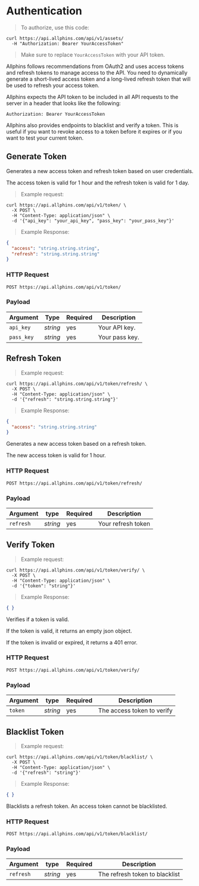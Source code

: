 # Authentication


> To authorize, use this code:


```shell
curl https://api.allphins.com/api/v1/assets/
  -H "Authorization: Bearer YourAccessToken"
```

> Make sure to replace `YourAccessToken` with your API token.

Allphins follows recommendations from OAuth2 and uses access tokens and refresh tokens to manage access to the API.
You need to dynamically generate a short-lived access token and a long-lived refresh token that will be used to refresh your access token.

Allphins expects the API token to be included in all API requests to the server in a header that looks like the following:

`Authorization: Bearer YourAccessToken`

Allphins also provides endpoints to blacklist and verify a token. This is useful if you want to revoke access to a token before it expires or if you want to test your current token.




## Generate Token
Generates a new access token and refresh token based on user credentials.

The access token is valid for 1 hour and the refresh token is valid for 1 day.

> Example request:

```shell
curl https://api.allphins.com/api/v1/token/ \
  -X POST \
  -H "Content-Type: application/json" \
  -d '{"api_key": "your_api_key", "pass_key": "your_pass_key"}'
```

> Example Response:

  ```json
  {
    "access": "string.string.string",
    "refresh": "string.string.string"
  }
  ```

### HTTP Request

`POST https://api.allphins.com/api/v1/token/`

### Payload

| Argument           | Type     | Required | Description    |
|--------------------|----------|----------|----------------|
| `api_key`          | _string_ | yes      | Your API key.  |
| `pass_key`         | _string_ | yes      | Your pass key. |


## Refresh Token

> Example request:

```shell
curl https://api.allphins.com/api/v1/token/refresh/ \
  -X POST \
  -H "Content-Type: application/json" \
  -d '{"refresh": "string.string.string"}' 
```

> Example Response:

  ```json
  {
    "access": "string.string.string"
  }
  ```
Generates a new access token based on a refresh token.

The new access token is valid for 1 hour.


### HTTP Request

`POST https://api.allphins.com/api/v1/token/refresh/`

### Payload
| Argument  | type     | Required | Description        |
|-----------|----------|----------|--------------------|
| `refresh` | _string_ | yes      | Your refresh token |


## Verify Token
> Example request:

```shell
curl https://api.allphins.com/api/v1/token/verify/ \
  -X POST \
  -H "Content-Type: application/json" \
  -d '{"token": "string"}' 
```

> Example Response:

  ```json
  { }
  ```
Verifies if a token is valid.

If the token is valid, it returns an empty json object.

If the token is invalid or expired, it returns a 401 error.

### HTTP Request

`POST https://api.allphins.com/api/v1/token/verify/`

### Payload
| Argument | type     | Required | Description                |
|----------|----------|----------|----------------------------|
| `token`  | _string_ | yes      | The access token to verify |


## Blacklist Token
> Example request:

```shell
curl https://api.allphins.com/api/v1/token/blacklist/ \
  -X POST \
  -H "Content-Type: application/json" \
  -d '{"refresh": "string"}' 
```

> Example Response:

  ```json
  { }
  ```

Blacklists a refresh token. An access token cannot be blacklisted.

### HTTP Request

`POST https://api.allphins.com/api/v1/token/blacklist/`

### Payload
| Argument   | type     | Required | Description                    | 
|------------|----------|----------|--------------------------------|
|  `refresh` | _string_ | yes      | The refresh token to blacklist | 
